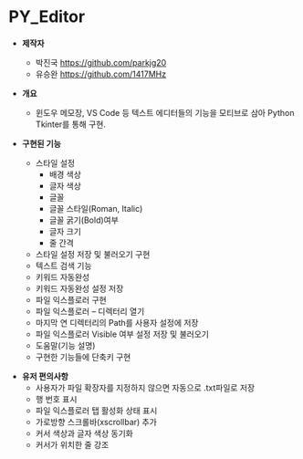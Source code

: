 # PY_Editor

* __제작자__
  - 박진국 https://github.com/parkjg20
  - 유승완 https://github.com/1417MHz

* __개요__
  - 윈도우 메모장, VS Code 등 텍스트 에디터들의 기능을 모티브로 삼아 Python Tkinter를 통해 구현.

* __구현된 기능__
  - 스타일 설정
    + 배경 색상
    + 글자 색상
    + 글꼴
    + 글꼴 스타일(Roman, Italic)
    + 글꼴 굵기(Bold)여부
    + 글자 크기
    + 줄 간격
  - 스타일 설정 저장 및 불러오기 구현
  - 텍스트 검색 기능
  - 키워드 자동완성
  - 키워드 자동완성 설정 저장
  - 파일 익스플로러 구현
  - 파일 익스플로러 – 디렉터리 열기
  - 마지막 연 디렉터리의 Path를 사용자 설정에 저장
  - 파일 익스플로러 Visible 여부 설정 저장 및 불러오기
  - 도움말(기능 설명)
  - 구현한 기능들에 단축키 구현

- __유저 편의사항__
  - 사용자가 파일 확장자를 지정하지 않으면 자동으로 .txt파일로 저장
  - 행 번호 표시
  - 파일 익스플로러 탭 활성화 상태 표시
  - 가로방향 스크롤바(xscrollbar) 추가
  - 커서 색상과 글자 색상 동기화
  - 커서가 위치한 줄 강조

